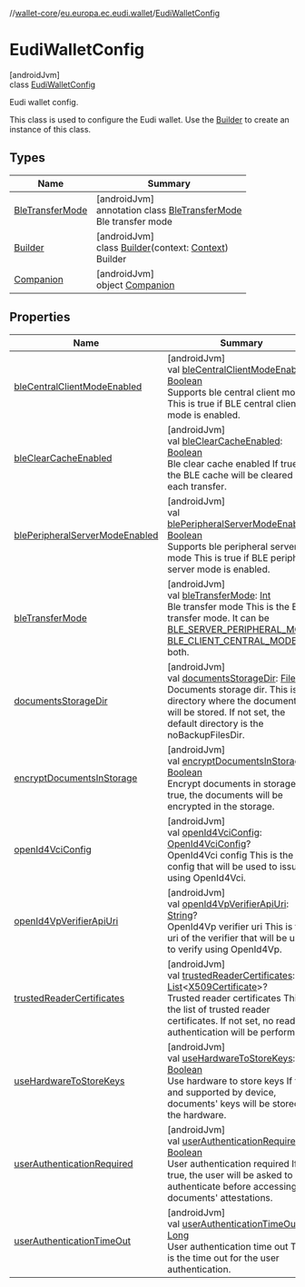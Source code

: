 //[wallet-core](../../../index.md)/[eu.europa.ec.eudi.wallet](../index.md)/[EudiWalletConfig](index.md)

# EudiWalletConfig

[androidJvm]\
class [EudiWalletConfig](index.md)

Eudi wallet config.

This class is used to configure the Eudi wallet. Use the [Builder](-builder/index.md) to create an
instance of this class.

## Types

| Name                                           | Summary                                                                                                                                                        |
|------------------------------------------------|----------------------------------------------------------------------------------------------------------------------------------------------------------------|
| [BleTransferMode](-ble-transfer-mode/index.md) | [androidJvm]<br>annotation class [BleTransferMode](-ble-transfer-mode/index.md)<br>Ble transfer mode                                                           |
| [Builder](-builder/index.md)                   | [androidJvm]<br>class [Builder](-builder/index.md)(context: [Context](https://developer.android.com/reference/kotlin/android/content/Context.html))<br>Builder |
| [Companion](-companion/index.md)               | [androidJvm]<br>object [Companion](-companion/index.md)                                                                                                        |

## Properties

| Name                                                                    | Summary                                                                                                                                                                                                                                                                                                                                                                                                                             |
|-------------------------------------------------------------------------|-------------------------------------------------------------------------------------------------------------------------------------------------------------------------------------------------------------------------------------------------------------------------------------------------------------------------------------------------------------------------------------------------------------------------------------|
| [bleCentralClientModeEnabled](ble-central-client-mode-enabled.md)       | [androidJvm]<br>val [bleCentralClientModeEnabled](ble-central-client-mode-enabled.md): [Boolean](https://kotlinlang.org/api/latest/jvm/stdlib/kotlin/-boolean/index.html)<br>Supports ble central client mode This is true if BLE central client mode is enabled.                                                                                                                                                                   |
| [bleClearCacheEnabled](ble-clear-cache-enabled.md)                      | [androidJvm]<br>val [bleClearCacheEnabled](ble-clear-cache-enabled.md): [Boolean](https://kotlinlang.org/api/latest/jvm/stdlib/kotlin/-boolean/index.html)<br>Ble clear cache enabled If true, the BLE cache will be cleared after each transfer.                                                                                                                                                                                   |
| [blePeripheralServerModeEnabled](ble-peripheral-server-mode-enabled.md) | [androidJvm]<br>val [blePeripheralServerModeEnabled](ble-peripheral-server-mode-enabled.md): [Boolean](https://kotlinlang.org/api/latest/jvm/stdlib/kotlin/-boolean/index.html)<br>Supports ble peripheral server mode This is true if BLE peripheral server mode is enabled.                                                                                                                                                       |
| [bleTransferMode](ble-transfer-mode.md)                                 | [androidJvm]<br>val [bleTransferMode](ble-transfer-mode.md): [Int](https://kotlinlang.org/api/latest/jvm/stdlib/kotlin/-int/index.html)<br>Ble transfer mode This is the BLE transfer mode. It can be [BLE_SERVER_PERIPHERAL_MODE](-companion/-b-l-e_-s-e-r-v-e-r_-p-e-r-i-p-h-e-r-a-l_-m-o-d-e.md), [BLE_CLIENT_CENTRAL_MODE](-companion/-b-l-e_-c-l-i-e-n-t_-c-e-n-t-r-a-l_-m-o-d-e.md) or both.                                  |
| [documentsStorageDir](documents-storage-dir.md)                         | [androidJvm]<br>val [documentsStorageDir](documents-storage-dir.md): [File](https://developer.android.com/reference/kotlin/java/io/File.html)<br>Documents storage dir. This is the directory where the documents will be stored. If not set, the default directory is the noBackupFilesDir.                                                                                                                                        |
| [encryptDocumentsInStorage](encrypt-documents-in-storage.md)            | [androidJvm]<br>val [encryptDocumentsInStorage](encrypt-documents-in-storage.md): [Boolean](https://kotlinlang.org/api/latest/jvm/stdlib/kotlin/-boolean/index.html)<br>Encrypt documents in storage If true, the documents will be encrypted in the storage.                                                                                                                                                                       |
| [openId4VciConfig](open-id4-vci-config.md)                              | [androidJvm]<br>val [openId4VciConfig](open-id4-vci-config.md): [OpenId4VciConfig](../../eu.europa.ec.eudi.wallet.document.issue.openid4vci/-open-id4-vci-config/index.md)?<br>OpenId4Vci config This is the config that will be used to issue using OpenId4Vci.                                                                                                                                                                    |
| [openId4VpVerifierApiUri](open-id4-vp-verifier-api-uri.md)              | [androidJvm]<br>val [openId4VpVerifierApiUri](open-id4-vp-verifier-api-uri.md): [String](https://kotlinlang.org/api/latest/jvm/stdlib/kotlin/-string/index.html)?<br>OpenId4Vp verifier uri This is the uri of the verifier that will be used to verify using OpenId4Vp.                                                                                                                                                            |
| [trustedReaderCertificates](trusted-reader-certificates.md)             | [androidJvm]<br>val [trustedReaderCertificates](trusted-reader-certificates.md): [List](https://kotlinlang.org/api/latest/jvm/stdlib/kotlin.collections/-list/index.html)&lt;[X509Certificate](https://developer.android.com/reference/kotlin/java/security/cert/X509Certificate.html)&gt;?<br>Trusted reader certificates This is the list of trusted reader certificates. If not set, no reader authentication will be performed. |
| [useHardwareToStoreKeys](use-hardware-to-store-keys.md)                 | [androidJvm]<br>val [useHardwareToStoreKeys](use-hardware-to-store-keys.md): [Boolean](https://kotlinlang.org/api/latest/jvm/stdlib/kotlin/-boolean/index.html)<br>Use hardware to store keys If true and supported by device, documents' keys will be stored in the hardware.                                                                                                                                                      |
| [userAuthenticationRequired](user-authentication-required.md)           | [androidJvm]<br>val [userAuthenticationRequired](user-authentication-required.md): [Boolean](https://kotlinlang.org/api/latest/jvm/stdlib/kotlin/-boolean/index.html)<br>User authentication required If true, the user will be asked to authenticate before accessing the documents' attestations.                                                                                                                                 |
| [userAuthenticationTimeOut](user-authentication-time-out.md)            | [androidJvm]<br>val [userAuthenticationTimeOut](user-authentication-time-out.md): [Long](https://kotlinlang.org/api/latest/jvm/stdlib/kotlin/-long/index.html)<br>User authentication time out This is the time out for the user authentication.                                                                                                                                                                                    |
